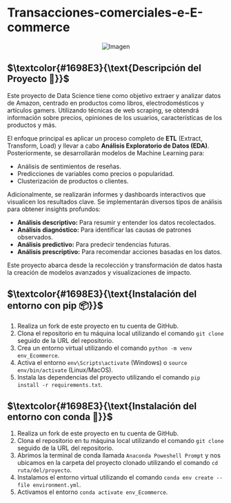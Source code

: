 # Transacciones-comerciales-e-E-commerce

<p align="center">
  <img src="https://cdn-icons-png.flaticon.com/128/16504/16504333.png" alt="Imagen">
</p>

## $\textcolor{#1698E3}{\text{Descripción del Proyecto 📝}}$
Este proyecto de Data Science tiene como objetivo extraer y analizar datos de Amazon, centrado en productos como libros, electrodomésticos y artículos gamers. Utilizando técnicas de web scraping, se obtendrá información sobre precios, opiniones de los usuarios, características de los productos y más.

El enfoque principal es aplicar un proceso completo de **ETL** (Extract, Transform, Load) y llevar a cabo **Análisis Exploratorio de Datos (EDA)**. Posteriormente, se desarrollarán modelos de Machine Learning para:

- Análisis de sentimientos de reseñas.
- Predicciones de variables como precios o popularidad.
- Clusterización de productos o clientes.

Adicionalmente, se realizarán informes y dashboards interactivos que visualicen los resultados clave. Se implementarán diversos tipos de análisis para obtener insights profundos:

- **Análisis descriptivo:** Para resumir y entender los datos recolectados.
- **Análisis diagnóstico:** Para identificar las causas de patrones observados.
- **Análisis predictivo:** Para predecir tendencias futuras.
- **Análisis prescriptivo:** Para recomendar acciones basadas en los datos.

Este proyecto abarca desde la recolección y transformación de datos hasta la creación de modelos avanzados y visualizaciones de impacto.


## $\textcolor{#1698E3}{\text{Instalación del entorno con pip 📦}}$
1. Realiza un fork de este proyecto en tu cuenta de GitHub.
2. Clona el repositorio en tu máquina local utilizando el comando `git clone` seguido de la URL del repositorio.
3. Crea un entorno virtual utilizando el comando `python -m venv env_Ecommerce`.
4. Activa el entorno `env\Scripts\activate` (Windows) o `source env/bin/activate` (Linux/MacOS).
5. Instala las dependencias del proyecto utilizando el comando `pip install -r requirements.txt`.


## $\textcolor{#1698E3}{\text{Instalación del entorno con conda 🐍}}$
1. Realiza un fork de este proyecto en tu cuenta de GitHub.
2. Clona el repositorio en tu máquina local utilizando el comando `git clone` seguido de la URL del repositorio.
3. Abrimos la terminal de conda llamada `Anaconda Poweshell Prompt` y nos ubicamos en la carpeta del proyecto clonado utilizando el comando `cd ruta/del/proyecto`.
4. Instalamos el entorno virtual utilizando el comando `conda env create --file environment.yml`.
5. Activamos el entorno `conda activate env_Ecommerce`.